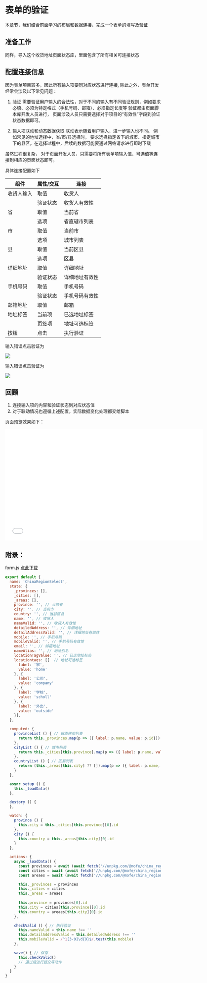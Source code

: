# 表单的验证

本章节，我们结合前面学习的布局和数据连接，完成一个表单的填写及验证

## 准备工作
同样，导入这个收货地址页面状态库，里面包含了所有相关可连接状态 

## 配置连接信息

因为表单项目较多，因此所有输入项要同对应状态进行连接, 除此之外，表单开发经常会涉及以下常见问题： 

1. 验证
需要验证用户输入的合法性，对于不同的输入有不同验证规则，例如要求必填、必须为特定格式（手机号码、邮箱）、必须指定长度等
验证都由页面脚本库开发人员进行， 页面涉及人员只需要选择对于项目的“有效性”字段到验证状态数据即可。

2. 输入项联动和动态数据获取
联动表示随着用户输入，进一步输入也不同。
例如常见的地址选择中，省/市/县选择时， 要求选择指定省下的城市、指定城市下的县区。在选择过程中，后续的数据可能要通过网络请求进行即时下载

虽然过程很复杂， 对于页面开发人员，只需要将所有表单项输入值、可选值等连接到相应的页面状态即可。

具体连接配置如下

| 组件 | 属性/交互 | 连接 |
| ---- | ---- | ---- |
| 收货人输入 | 取值 | 收货人 |
|  | 验证状态 | 收货人有效性 |
| 省 | 取值 | 当前省 |
|  | 选项 | 省直辖市列表 |
| 市 | 取值 | 当前市 |
|  | 选项 | 城市列表 |
| 县 | 取值 | 当前区县 |
|   | 选项 | 区县 |
| 详细地址 | 取值 | 详细地址 |
|  | 验证状态 | 详细地址有效性 |
| 手机号码 | 取值 | 手机号码 |
|  | 验证状态 | 手机号码有效性 |
| 邮箱地址 | 取值 | 邮箱 |
| 地址标签 | 当前项 | 已选地址标签 |
|  | 页签项 | 地址可选标签 |
| 按钮 | 点击 | 执行验证 |

输入错误点击验证为 

![](//ridgeui.com/docs/tutorial/images/form-error.png)

输入错误点击验证为

![](//ridgeui.com/docs/tutorial/images/form-ok.png)



## 回顾
1. 连接输入项的内容和验证状态到对应状态值
2. 对于联动情况也遵循上述配置。实际数据变化处理都交给脚本

页面预览效果如下：

<iframe src="//ridgeui.com/npm/ridge-tutorial/#/form/address" width="640" height="360" frameborder="0" allowfullscreen>
</iframe>


## 附录： 

form.js <a href="//unpkg.com/ridge-tutorial/form/address.js" download>点此下载</a>
```javascript
export default {
  name: 'ChinaRegionSelect',
  state: {
    _provinces: [],
    _cities: [],
    _areas: [],
    province: '', // 当前省
    city: '', // 当前市
    country: '', // 当前区县
    name: '', // 收货人
    nameValid: '', // 收货人有效性
    detailedAddress: '', // 详细地址
    detailAddressValid: '', // 详细地址有效性
    mobile: '', // 手机号码
    mobileValid: '', // 手机号码有效性
    email: '', // 邮箱地址
    nameAlias: '', // 地址别名
    locationTagValue: '', // 已选地址标签
    locationtags: [{  // 地址可选标签
      label: '家',
      value: 'home'
    }, {  
      label: '公司',
      value: 'company'
    }, { 
      label: '学校',
      value: 'scholl'
    }, { 
      label: '外出',
      value: 'outside'
    }],
  },

  computed: {
    provinceList () { // 省直辖市列表
      return this._provinces.map(p => ({ label: p.name, value: p.id}))
    },
    cityList () { // 城市列表
      return this._cities[this.province].map(p => ({ label: p.name, value: p.id}))
    },
    countryList () { // 区县列表
      return (this._areas[this.city] ?? []).map(p => ({ label: p.name, value: p.id}))
    }
  },

  async setup () {
    this._loadData()
  },

  destory () {
  },

  watch: {
    province () {
      this.city = this._cities[this.province][0].id
    },
    city () {
      this.country = this._areas[this.city][0].id
    }
  },

  actions: {
    async _loadData() {
      const provinces = await (await fetch('//unpkg.com/@mofe/china_regions@1.0.0/json/province.json')).json()
      const cities = await (await fetch('//unpkg.com/@mofe/china_regions@1.0.0/json/city.json')).json()
      const areaes = await (await fetch('//unpkg.com/@mofe/china_regions@1.0.0/json/area.json')).json()

      this._provinces = provinces
      this._cities = cities
      this._areas = areaes
     
      this.province = provinces[0].id
      this.city = cities[this.province][0].id
      this.country = areaes[this.city][0].id
    },

    checkValid () { // 执行验证
      this.nameValid = this.name !== ''
      this.detailAddressValid = this.detailedAddress !== ''
      this.mobileValid = /^1[3-9]\d{9}$/.test(this.mobile)
    },

    save() { // 保存
      this.checkValid()
      // 通过后进行提交等动作
    }
  }
}

```